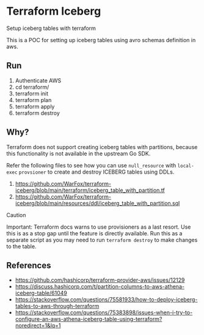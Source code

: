 # Terraform Iceberg

Setup iceberg tables with terraform

This is a POC for setting up iceberg tables using avro schemas definition in aws.

## Run

1. Authenticate AWS
2. cd terraform/
3. terraform init
4. terraform plan
5. terraform apply
6. terraform destroy

## Why?

Terraform does not support creating iceberg tables with partitions, because this functionality is not available in the upstream Go SDK.

Refer the following files to see how you can use `null_resource` with `local-exec` `provsioner` to create and destroy ICEBERG tables using DDLs.

1. https://github.com/WarFox/terraform-iceberg/blob/main/terraform/iceberg_table_with_partition.tf
2. https://github.com/WarFox/terraform-iceberg/blob/main/resources/ddl/iceberg_table_with_partition.sql

> [!CAUTION]
> Important: Terraform docs warns to use provisioners as a last resort. Use this is as a stop gap until the feature is directly available.
> Run this as a separate script as you may need to run `terraform destroy` to make changes to the table.

## References

- https://github.com/hashicorp/terraform-provider-aws/issues/12129
- https://discuss.hashicorp.com/t/partition-columns-to-aws-athena-iceberg-table/61049
- https://stackoverflow.com/questions/75581933/how-to-deploy-iceberg-tables-to-aws-through-terraform
- https://stackoverflow.com/questions/75383898/issues-when-i-try-to-configure-an-aws-athena-iceberg-table-using-terraform?noredirect=1&lq=1

<!-- Copyright (C) 2024 by Deepu Mohan Puthrote -->
